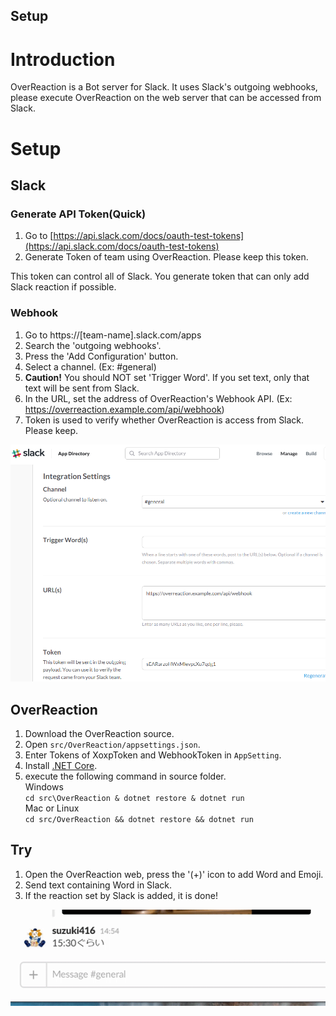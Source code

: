 Setup
---

# Introduction
OverReaction is a Bot server for Slack. It uses Slack's outgoing webhooks, please execute OverReaction on the web server that can be accessed from Slack.

# Setup
## Slack
### Generate API Token(Quick)
1. Go to [https://api.slack.com/docs/oauth-test-tokens](https://api.slack.com/docs/oauth-test-tokens)
1. Generate Token of team using OverReaction. Please keep this token.

This token can control all of Slack. You generate token that can only add Slack reaction if possible.

### Webhook
1. Go to https://[team-name].slack.com/apps
1. Search the 'outgoing webhooks'.
1. Press the 'Add Configuration' button.
1. Select a channel. (Ex: #general)
1. __Caution!__ You should NOT set 'Trigger Word'. If you set text, only that text will be sent from Slack.
1. In the URL, set the address of OverReaction's Webhook API. (Ex: https://overreaction.example.com/api/webhook)
1. Token is used to verify whether OverReaction is access from Slack. Please keep.

![webhook](img/webhook.png)

## OverReaction
1. Download the OverReaction source.
1. Open `src/OverReaction/appsettings.json`.
1. Enter Tokens of XoxpToken and WebhookToken in `AppSetting`.
1. Install [.NET Core](https://www.microsoft.com/net/download/core#/current).
1. execute the following command in source folder.  
Windows  
`cd src\OverReaction & dotnet restore & dotnet run`  
Mac or Linux  
`cd src/OverReaction && dotnet restore && dotnet run`

## Try
1. Open the OverReaction web, press the '(+)' icon to add Word and Emoji.
1. Send text containing Word in Slack.
1. If the reaction set by Slack is added, it is done!

![Demo](img/demo.gif)

